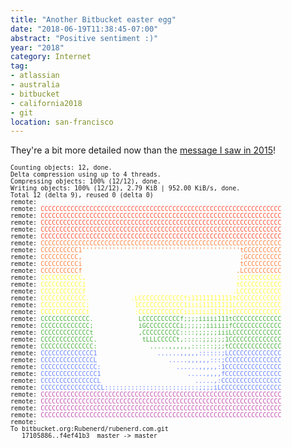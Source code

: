 ```yaml
---
title: "Another Bitbucket easter egg"
date: "2018-06-19T11:38:45-07:00"
abstract: "Positive sentiment :)"
year: "2018"
category: Internet
tag:
- atlassian
- australia
- bitbucket
- california2018
- git
location: san-francisco
---
```

They're a bit more detailed now than the [message I saw in 2015]!

<p></p>
<pre style="font-size:10px">
Counting objects: 12, done.
Delta compression using up to 4 threads.
Compressing objects: 100% (12/12), done.
Writing objects: 100% (12/12), 2.79 KiB | 952.00 KiB/s, done.
Total 12 (delta 9), reused 0 (delta 0)
remote: 
remote: <span style="color:#fc5138">CCCCCCCCCCCCCCCCCCCCCCCCCCCCCCCCCCCCCCCCCCCCCCCCCCCCCCCCCCCCCCCC</span>
remote: <span style="color:#fc5138">CCCCCCCCCCCCCCCCCCCCCCCCCCCCCCCCCCCCCCCCCCCCCCCCCCCCCCCCCCCCCCCC</span>
remote: <span style="color:#fc5138">CCCCCCCCCCCCCCCCCCCCCCCCCCCCCCCCCCCCCCCCCCCCCCCCCCCCCCCCCCCCCCCC</span>
remote: <span style="color:#fc5138">CCCCCCCCCCCCCCCCCCCCCCCCCCCCCCCCCCCCCCCCCCCCCCCCCCCCCCCCCCCCCCCC</span>
remote: <span style="color:#fc5138">CCCCCCCCCCCCCCCCCCCCCCCCCCCCCCCCCCCCCCCCCCCCCCCCCCCCCCCCCCCCCCCC</span>
remote: <span style="color:#fd813d">CCCCCCCCCCCCCCCCCCCCCCCCCCCCCCCCCCCCCCCCCCCCCCCCCCCCCCCCCCCCCCCC</span>
remote: <span style="color:#fd813d">CCCCCCCCCC1&#39;&#39;&#39;&#39;&#39;&#39;&#39;&#39;&#39;&#39;&#39;&#39;&#39;&#39;&#39;&#39;&#39;&#39;&#39;&#39;&#39;&#39;&#39;&#39;&#39;&#39;&#39;&#39;&#39;&#39;&#39;&#39;&#39;&#39;&#39;&#39;&#39;&#39;&#39;&#39;&#39;&#39;tCCCCCCCCCC</span>
remote: <span style="color:#fd813d">CCCCCCCCCC,                                          ;GCCCCCCCCC</span>
remote: <span style="color:#fd813d">CCCCCCCCCCi                                          tCCCCCCCCCC</span>
remote: <span style="color:#fd813d">CCCCCCCCCCf                                         .LCCCCCCCCCC</span>
remote: <span style="color:#fffd3a">CCCCCCCCCCC,                                        :CCCCCCCCCCC</span>
remote: <span style="color:#fffd3a">CCCCCCCCCCCi                                        tCCCCCCCCCCC</span>
remote: <span style="color:#fffd3a">CCCCCCCCCCCf                                       .LCCCCCCCCCCC</span>
remote: <span style="color:#fffd3a">CCCCCCCCCCCC.           .LCCCCCCCCCCCCfi11111111111tCCCCCCCCCCCC</span>
remote: <span style="color:#fffd3a">CCCCCCCCCCCC;            1CCCCCCCCCCCC1iiii11111111LCCCCCCCCCCCC</span>
remote: <span style="color:#fffd3a">CCCCCCCCCCCCt            :CCCCCCCCCCCCiiiiiii11111tCCCCCCCCCCCCC</span>
remote: <span style="color:#4cb140">CCCCCCCCCCCCC.            LCCCCCCCCCCf;;;;iiiii111tCCCCCCCCCCCCC</span>
remote: <span style="color:#4cb140">CCCCCCCCCCCCC;            iGCCCCCCCCCi;;;;;;iiiiiifCCCCCCCCCCCCC</span>
remote: <span style="color:#4cb140">CCCCCCCCCCCCCt            ,CCCCCCCCCC::::;;;;;;iiiLCCCCCCCCCCCCC</span>
remote: <span style="color:#4cb140">CCCCCCCCCCCCCC.            tLLLCCCCCt,:::::;;;;;;1CCCCCCCCCCCCCC</span>
remote: <span style="color:#4cb140">CCCCCCCCCCCCCC:              &#46;&#46;&#46;&#46;&#46;,,,,,,::::::;;;tCCCCCCCCCCCCCC</span>
remote: <span style="color:#6783fc">CCCCCCCCCCCCCC1                &#46;&#46;&#46;&#46;&#46;&#46;,,,,,::::::;LCCCCCCCCCCCCCC</span>
remote: <span style="color:#6783fc">CCCCCCCCCCCCCCL                   &#46;&#46;&#46;&#46;&#46;,,,,,,:::;CCCCCCCCCCCCCCC</span>
remote: <span style="color:#6783fc">CCCCCCCCCCCCCCC:                    &#46;&#46;&#46;&#46;&#46;&#46;,,,,,:1CCCCCCCCCCCCCCC</span>
remote: <span style="color:#6783fc">CCCCCCCCCCCCCCC1                       &#46;&#46;&#46;&#46;&#46;,,,,fCCCCCCCCCCCCCCC</span>
remote: <span style="color:#6783fc">CCCCCCCCCCCCCCCL                         &#46;&#46;&#46;&#46;&#46;,:CCCCCCCCCCCCCCCC</span>
remote: <span style="color:#6783fc">CCCCCCCCCCCCCCCCL:::::::::::::::::::::::::;;;;iLCCCCCCCCCCCCCCCC</span>
remote: <span style="color:#c352b0">CCCCCCCCCCCCCCCCCCCCCCCCCCCCCCCCCCCCCCCCCCCCCCCCCCCCCCCCCCCCCCCC</span>
remote: <span style="color:#c352b0">CCCCCCCCCCCCCCCCCCCCCCCCCCCCCCCCCCCCCCCCCCCCCCCCCCCCCCCCCCCCCCCC</span>
remote: <span style="color:#c352b0">CCCCCCCCCCCCCCCCCCCCCCCCCCCCCCCCCCCCCCCCCCCCCCCCCCCCCCCCCCCCCCCC</span>
remote: <span style="color:#c352b0">CCCCCCCCCCCCCCCCCCCCCCCCCCCCCCCCCCCCCCCCCCCCCCCCCCCCCCCCCCCCCCCC</span>
remote: 
To bitbucket.org:Rubenerd/rubenerd.com.git
   17105886..f4ef41b3  master -> master
</pre>

[message I saw in 2015]: https://rubenerd.com/a-bitbucket-easter-egg/ "A Bitbucket easter egg"


